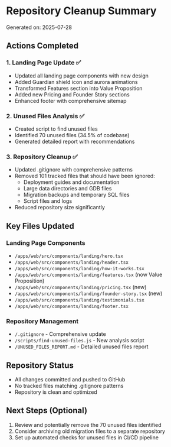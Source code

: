 # Repository Cleanup Summary

Generated on: 2025-07-28

## Actions Completed

### 1. Landing Page Update ✅

- Updated all landing page components with new design
- Added Guardian shield icon and aurora animations
- Transformed Features section into Value Proposition
- Added new Pricing and Founder Story sections
- Enhanced footer with comprehensive sitemap

### 2. Unused Files Analysis ✅

- Created script to find unused files
- Identified 70 unused files (34.5% of codebase)
- Generated detailed report with recommendations

### 3. Repository Cleanup ✅

- Updated .gitignore with comprehensive patterns
- Removed 101 tracked files that should have been ignored:
  - Deployment guides and documentation
  - Large data directories and GDB files
  - Migration backups and temporary SQL files
  - Script files and logs
- Reduced repository size significantly

## Key Files Updated

### Landing Page Components

- `/apps/web/src/components/landing/hero.tsx`
- `/apps/web/src/components/landing/header.tsx`
- `/apps/web/src/components/landing/how-it-works.tsx`
- `/apps/web/src/components/landing/features.tsx` (now Value Proposition)
- `/apps/web/src/components/landing/pricing.tsx` (new)
- `/apps/web/src/components/landing/founder-story.tsx` (new)
- `/apps/web/src/components/landing/testimonials.tsx`
- `/apps/web/src/components/landing/footer.tsx`

### Repository Management

- `/.gitignore` - Comprehensive update
- `/scripts/find-unused-files.js` - New analysis script
- `/UNUSED_FILES_REPORT.md` - Detailed unused files report

## Repository Status

- All changes committed and pushed to GitHub
- No tracked files matching .gitignore patterns
- Repository is clean and optimized

## Next Steps (Optional)

1. Review and potentially remove the 70 unused files identified
2. Consider archiving old migration files to a separate repository
3. Set up automated checks for unused files in CI/CD pipeline
